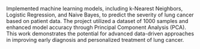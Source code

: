 Implemented machine learning models, including k-Nearest Neighbors, Logistic Regression, and Naive Bayes, to predict the severity of lung cancer based on patient data.
The project utilized a dataset of 1000 samples and enhanced model accuracy through Principal Component Analysis (PCA).
This work demonstrates the potential for advanced data-driven approaches in improving early diagnosis and personalized treatment of lung cancer.

